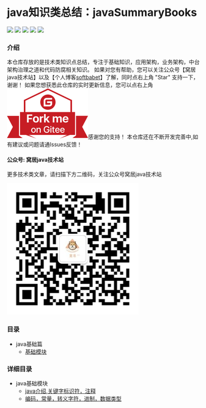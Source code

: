 # java知识类总结：javaSummaryBooks

![](https://badgen.net/badge/original/javaSummaryBooks/orange) ![](https://badgen.net/badge/organization/join%20us/138c7b) ![](https://badgen.net/badge/books/read%20together/cyan) ![](https://badgen.net/badge/readers/share%20together/cyan) ![](https://badgen.net/badge/PRs/welcome/green)

### 介绍

本仓库存放的是技术类知识点总结，专注于基础知识，应用架构，业务架构，中台架构治理之道和代码防腐相关知识。
如果对您有帮助，您可以关注公众号【窝居java技术站】以及【个人博客[softbabet](http://114.67.107.180/ynblog/)】了解，同时点右上角 "Star" 支持一下，谢谢！
如果您想获悉此仓库的实时更新信息，您可以点右上角 [![Fork me on Gitee](./img/forkme.svg)](https://gitee.com/yuan625/java-summary-books)感谢您的支持！
本仓库还在不断开发完善中,如有建议或问题请通Issues反馈！

#### 公众号: 窝居java技术站
更多技术类文章，请扫描下方二维码，关注公众号窝居java技术站

![](./img/gongzhonghao.jpg)


### 目录

- java基础篇
    - [基础模块](#java基础模块)



### 详细目录

- java基础模块
    - [java介绍,关键字标识符，注释](./doc/base/javabase/java介绍,关键字标识符，注释.md)
    - [编码，常量，转义字符，进制，数据类型](./doc/base/javabase/编码，常量，转义字符，进制，数据类型.md)